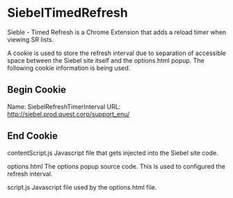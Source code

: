 # SiebelTimedRefresh
Sieble - Timed Refresh is a Chrome Extension that adds a reload timer when viewing SR lists.

A cookie is used to store the refresh interval due to separation of accessible space between the Siebel site itself and the options.html popup. The following cookie information is being used.
## Begin Cookie
Name: SiebelRefreshTimerInterval
URL: http://siebel.prod.quest.corp/support_enu/
## End Cookie

contentScript.js
Javascript file that gets injected into the Siebel site code.

options.html
The options popup source code. This is used to configured the refresh interval.

script.js
Javascript file used by the options.html file.
